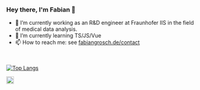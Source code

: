 ### Hey there, I'm Fabian 👋

- 🔭 I’m currently working as an R&D engineer at Fraunhofer IIS in the field of medical data analysis.
- 🌱 I’m currently learning TS/JS/Vue
- 📫 How to reach me: see <a href="https://www.fabiangrosch.de/contact/">fabiangrosch.de/contact</a>

<br/>

[![Top Langs](https://github-readme-stats.vercel.app/api/top-langs/?username=expensne)](https://github.com/anuraghazra/github-readme-stats)


<a href="https://www.linkedin.com/in/fabian-grosch/">
  <img align="left" alt="Fabian Grosch's LinkedIn" width="20px" src="https://cdn.jsdelivr.net/npm/simple-icons@v3/icons/linkedin.svg" />
</a>
